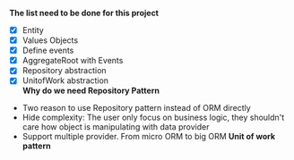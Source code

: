 **The list need to be done for this project**
- [x] Entity  
- [x] Values Objects    
- [x] Define events
- [x] AggregateRoot with Events
- [x] Repository abstraction
- [x] UnitofWork abstraction  
**Why do we need Repository Pattern** 
- Two reason to use Repository pattern instead of ORM directly  
- Hide complexity: The user only focus on business logic, they shouldn't care how object is manipulating with data provider  
- Support multiple provider. From micro ORM to big ORM
**Unit of work pattern**
 
 

